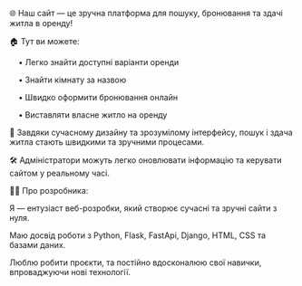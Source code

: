 🌐 Наш сайт — це зручна платформа для пошуку, бронювання та здачі житла в оренду!

🏠 Тут ви можете:

    • Легко знайти доступні варіанти оренди
    
    • Знайти кімнату за назвою
    
    • Швидко оформити бронювання онлайн
    
    • Виставляти власне житло на оренду

🎨 Завдяки сучасному дизайну та зрозумілому інтерфейсу,
пошук і здача житла стають швидкими та зручними процесами.

🛠️ Адміністратори можуть легко оновлювати інформацію та керувати сайтом у реальному часі.

👨‍💻 Про розробника:

Я — ентузіаст веб-розробки, який створює сучасні та зручні сайти з нуля.

Маю досвід роботи з Python, Flask, FastApi, Django, HTML, CSS та базами даних.

Люблю робити проєкти, та постійно вдосконалюю свої навички, впроваджуючи нові технології.










